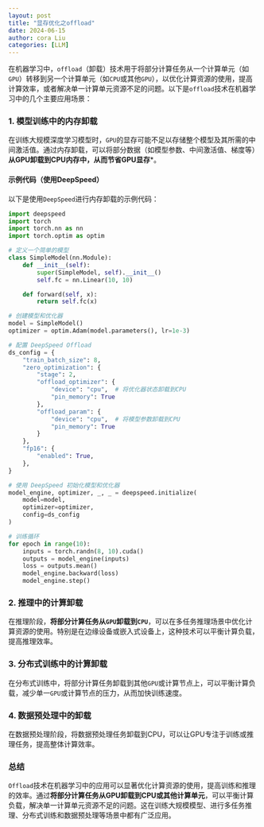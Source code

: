 ```yaml
---
layout: post
title: "显存优化之offload"
date: 2024-06-15
author: cora Liu
categories: [LLM]
---
```



在机器学习中，`offload`（卸载）技术用于将部分计算任务从一个计算单元（如`GPU`）转移到另一个计算单元（如`CPU`或其他`GPU`），以优化计算资源的使用，提高计算效率，或者解决单一计算单元资源不足的问题。以下是`offload`技术在机器学习中的几个主要应用场景：

### 1. **模型训练中的内存卸载**

在训练大规模深度学习模型时，`GPU`的显存可能不足以存储整个模型及其所需的中间激活值。通过内存卸载，可以将部分数据（如模型参数、中间激活值、梯度等）**从GPU卸载到CPU内存中，从而节省GPU显存***。

#### 示例代码（使用DeepSpeed）

以下是使用`DeepSpeed`进行内存卸载的示例代码：

```python
import deepspeed
import torch
import torch.nn as nn
import torch.optim as optim

# 定义一个简单的模型
class SimpleModel(nn.Module):
    def __init__(self):
        super(SimpleModel, self).__init__()
        self.fc = nn.Linear(10, 10)

    def forward(self, x):
        return self.fc(x)

# 创建模型和优化器
model = SimpleModel()
optimizer = optim.Adam(model.parameters(), lr=1e-3)

# 配置 DeepSpeed Offload
ds_config = {
    "train_batch_size": 8,
    "zero_optimization": {
        "stage": 2,
        "offload_optimizer": {
            "device": "cpu",  # 将优化器状态卸载到CPU
            "pin_memory": True
        },
        "offload_param": {
            "device": "cpu",  # 将模型参数卸载到CPU
            "pin_memory": True
        }
    },
    "fp16": {
        "enabled": True,
    },
}

# 使用 DeepSpeed 初始化模型和优化器
model_engine, optimizer, _, _ = deepspeed.initialize(
    model=model,
    optimizer=optimizer,
    config=ds_config
)

# 训练循环
for epoch in range(10):
    inputs = torch.randn(8, 10).cuda()
    outputs = model_engine(inputs)
    loss = outputs.mean()
    model_engine.backward(loss)
    model_engine.step()
```

### 2. **推理中的计算卸载**

在推理阶段，**将部分计算任务从`GPU`卸载到`CPU`**，可以在多任务推理场景中优化计算资源的使用。特别是在边缘设备或嵌入式设备上，这种技术可以平衡计算负载，提高推理效率。

### 3. **分布式训练中的计算卸载**

在分布式训练中，将部分计算任务卸载到其他`GPU`或计算节点上，可以平衡计算负载，减少单一`GPU`或计算节点的压力，从而加快训练速度。

### 4. **数据预处理中的卸载**

在数据预处理阶段，将数据预处理任务卸载到CPU，可以让GPU专注于训练或推理任务，提高整体计算效率。

### 总结

`Offload`技术在机器学习中的应用可以显著优化计算资源的使用，提高训练和推理的效率。通过**将部分计算任务从GPU卸载到CPU或其他计算单元**，可以平衡计算负载，解决单一计算单元资源不足的问题。这在训练大规模模型、进行多任务推理、分布式训练和数据预处理等场景中都有广泛应用。